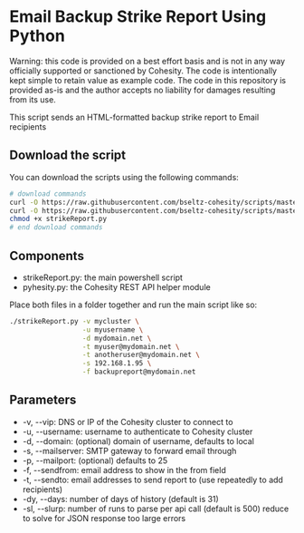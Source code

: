 # Email Backup Strike Report Using Python

Warning: this code is provided on a best effort basis and is not in any way officially supported or sanctioned by Cohesity. The code is intentionally kept simple to retain value as example code. The code in this repository is provided as-is and the author accepts no liability for damages resulting from its use.

This script sends an HTML-formatted backup strike report to Email recipients

## Download the script

You can download the scripts using the following commands:

```bash
# download commands
curl -O https://raw.githubusercontent.com/bseltz-cohesity/scripts/master/python/strikeReport/strikeReport.py
curl -O https://raw.githubusercontent.com/bseltz-cohesity/scripts/master/python/strikeReport/pyhesity.py
chmod +x strikeReport.py
# end download commands
```

## Components

* strikeReport.py: the main powershell script
* pyhesity.py: the Cohesity REST API helper module

Place both files in a folder together and run the main script like so:

```bash
./strikeReport.py -v mycluster \
                  -u myusername \
                  -d mydomain.net \
                  -t myuser@mydomain.net \
                  -t anotheruser@mydomain.net \
                  -s 192.168.1.95 \
                  -f backupreport@mydomain.net
```

## Parameters

* -v, --vip: DNS or IP of the Cohesity cluster to connect to
* -u, --username: username to authenticate to Cohesity cluster
* -d, --domain: (optional) domain of username, defaults to local
* -s, --mailserver: SMTP gateway to forward email through
* -p, --mailport: (optional) defaults to 25
* -f, --sendfrom: email address to show in the from field
* -t, --sendto: email addresses to send report to (use repeatedly to add recipients)
* -dy, --days: number of days of history (default is 31)
* -sl, --slurp: number of runs to parse per api call (default is 500) reduce to solve for JSON response too large errors
